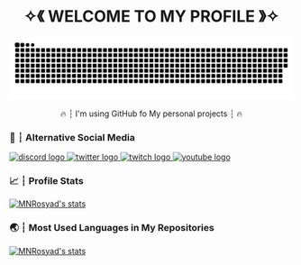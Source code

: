 <h1 align="center">✧《 WELCOME TO MY PROFILE 》✧</h1>

![Snake Gif](https://github.com/MNRosyad/MNRosyad/blob/output/github-contribution-grid-snake-dark.svg)

<p align="center">🔥 ┆ I'm using GitHub fo My personal projects ┆ 🔥</p>

<h3 align="left">💌 ┆ Alternative Social Media</h3>

<div align="left">
  <a href="https://discord.gg/KEhjfZKwFc" target="_blank">
    <img src="https://img.shields.io/static/v1?message=Discord Server&logo=discord&label=AR Motel Community&color=7289DA&logoColor=7289DA&labelColor=&style=flat" height="25" alt="discord logo"  />
  </a>
  <a href="https://twitter.com/ArachnoidMinerz" target="_blank">
    <img src="https://img.shields.io/static/v1?message=Twitter&logo=twitter&label=Abang Maguro 🐟&color=1DA1F2&logoColor=1DA1F2&labelColor=&style=flat" height="25" alt="twitter logo"  />
  </a>
  <a href="https://www.twitch.tv/minerzarachnoid" target="_blank">
    <img src="https://img.shields.io/static/v1?message=Twitch&logo=twitch&label=MinerzArachnoid&color=9146FF&logoColor=9146FF&labelColor=&style=flat" height="25" alt="twitch logo"  />
  </a>
  <a href="https://www.youtube.com/channel/UCYla1IiC1E0YXvax7w033iA" target="_blank">
    <img src="https://img.shields.io/static/v1?message=Youtube&logo=youtube&label=This is Arachnoid&color=FF0000&logoColor=FF0000&labelColor=&style=flat" height="25" alt="youtube logo"  />
  </a>
</div>

<h3 align="left">📈 ┆ Profile Stats</h3>

[![MNRosyad's stats](https://github-readme-stats.vercel.app/api?username=MNRosyad&show_icons=true&count_private=true&theme=tokyonight&hide_border=true)](https://github.com/antoniuswisnu/github-readme-stats)

<h3 align="left">🌏 ┆ Most Used Languages in My Repositories</h3>

[![MNRosyad's stats](https://github-readme-stats.vercel.app/api/top-langs?username=MNRosyad&theme=tokyonight&hide_border=true&langs_count=10)](https://github.com/antoniuswisnu/github-readme-stats)
